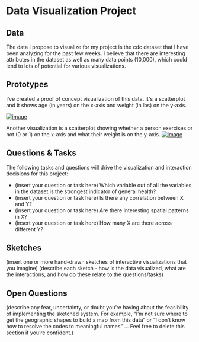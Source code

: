 # Data Visualization Project

## Data

The data I propose to visualize for my project is the cdc dataset that I have been analyzing for the past few weeks. I believe that there are interesting attributes in the dataset as well as many data points (10,000), which could lend to lots of potential for various visualizations.

## Prototypes

I’ve created a proof of concept visualization of this data. It's a scatterplot and it shows age (in years) on the x-axis and weight (in lbs) on the y-axis. 

[![image](https://github.com/ridhimasaxena/dataviz-project-template-proposal/blob/master/agevsweight.png)](https://vizhub.com/ridhimasaxena/ce31146b95a5497d96ec57e0670ff732)

Another visualization is a scatterplot showing whether a person exercises or not (0 or 1) on the x-axis and what their weight is on the y-axis. 
[![image](https://github.com/ridhimasaxena/dataviz-project-template-proposal/blob/master/exerciseandweight.png)](https://vizhub.com/ridhimasaxena/b8bbdb49bb93485d97c8c1f011615c3a)



## Questions & Tasks

The following tasks and questions will drive the visualization and interaction decisions for this project:

 * (insert your question or task here) Which variable out of all the variables in the dataset is the strongest indicator of general health?
 * (insert your question or task here) Is there any correlation between X and Y?
 * (insert your question or task here) Are there interesting spatial patterns in X?
 * (insert your question or task here) How many X are there across different Y?

## Sketches

(insert one or more hand-drawn sketches of interactive visualizations that you imagine)
(describe each sketch - how is the data visualized, what are the interactions, and how do these relate to the questions/tasks)

## Open Questions

(describe any fear, uncertainty, or doubt you’re having about the feasibility of implementing the sketched system. For example, “I’m not sure where to get the geographic shapes to build a map from this data” or “I don’t know how to resolve the codes to meaningful names” … Feel free to delete this section if you’re confident.)
